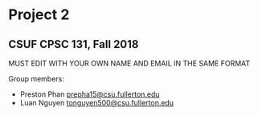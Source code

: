 # Project 2
## CSUF CPSC 131, Fall 2018

MUST EDIT WITH YOUR OWN NAME AND EMAIL IN THE SAME FORMAT

Group members:
- Preston Phan prepha15@csu.fullerton.edu 
- Luan Nguyen tonguyen500@csu.fullerton.edu
